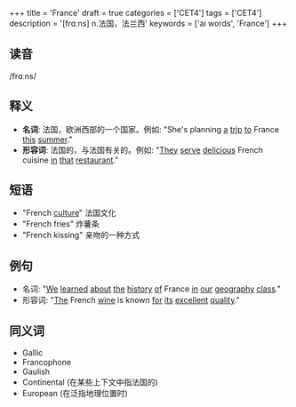 +++
title = 'France'
draft = true
categories = ['CET4']
tags = ['CET4']
description = '[frɑːns] n.法国，法兰西'
keywords = ['ai words', 'France']
+++

## 读音
/frɑːns/

## 释义
- **名词**: 法国，欧洲西部的一个国家。例如: "She's planning [a](/zh/post/a/) [trip](/zh/post/trip/) [to](/zh/post/to/) France [this](/zh/post/this/) [summer](/zh/post/summer/)."
- **形容词**: 法国的，与法国有关的。例如: "[They](/zh/post/they/) [serve](/zh/post/serve/) [delicious](/zh/post/delicious/) French cuisine [in](/zh/post/in/) [that](/zh/post/that/) [restaurant](/zh/post/restaurant/)."

## 短语
- "French [culture](/zh/post/culture/)" 法国文化
- "French fries" 炸薯条
- "French kissing" 亲吻的一种方式

## 例句
- 名词: "[We](/zh/post/we/) [learned](/zh/post/learned/) [about](/zh/post/about/) [the](/zh/post/the/) [history](/zh/post/history/) [of](/zh/post/of/) France [in](/zh/post/in/) [our](/zh/post/our/) [geography](/zh/post/geography/) [class](/zh/post/class/)."
- 形容词: "[The](/zh/post/the/) French [wine](/zh/post/wine/) is known [for](/zh/post/for/) [its](/zh/post/its/) [excellent](/zh/post/excellent/) [quality](/zh/post/quality/)."

## 同义词
- Gallic
- Francophone
- Gaulish
- Continental (在某些上下文中指法国的)
- European (在泛指地理位置时)
